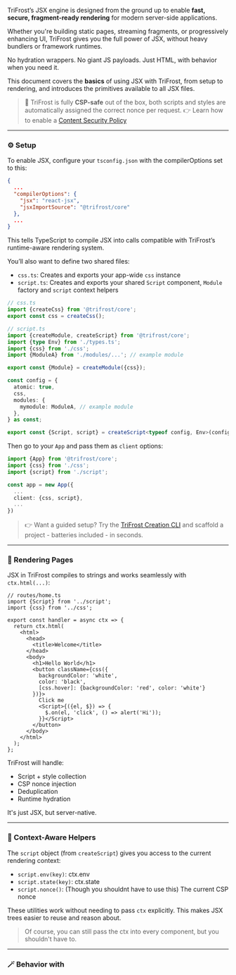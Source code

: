TriFrost’s JSX engine is designed from the ground up to enable **fast, secure, fragment-ready rendering** for modern server-side applications.

Whether you're building static pages, streaming fragments, or progressively enhancing UI, TriFrost gives you the full power of JSX, without heavy bundlers or framework runtimes.

No hydration wrappers. No giant JS payloads. Just HTML, with behavior when you need it.

This document covers the **basics** of using JSX with TriFrost, from setup to rendering, and introduces the primitives available to all JSX files.

> 🔐 TriFrost is fully **CSP-safe** out of the box, both scripts and styles are automatically assigned the correct nonce per request.
> 👉 Learn how to enable a [Content Security Policy](/docs/middleware-api-security)

---

### ⚙️ Setup
To enable JSX, configure your `tsconfig.json` with the compilerOptions set to this:
```json
{
  ...
  "compilerOptions": {
    "jsx": "react-jsx",
    "jsxImportSource": "@trifrost/core"
  },
  ...
}
```

This tells TypeScript to compile JSX into calls compatible with TriFrost’s runtime-aware rendering system.

You’ll also want to define two shared files:
- `css.ts`: Creates and exports your app-wide `css` instance
- `script.ts`: Creates and exports your shared `Script` component, `Module` factory and `script` context helpers

```typescript
// css.ts
import {createCss} from '@trifrost/core';
export const css = createCss();
```

```typescript
// script.ts
import {createModule, createScript} from '@trifrost/core';
import {type Env} from './types.ts';
import {css} from './css';
import {ModuleA} from './modules/...'; // example module

export const {Module} = createModule({css});

const config = {
  atomic: true,
  css,
  modules: {
    mymodule: ModuleA, // example module
  },
} as const;

export const {Script, script} = createScript<typeof config, Env>(config);
```

Then go to your `App` and pass them as `client` options:
```typescript
import {App} from '@trifrost/core';
import {css} from './css';
import {script} from './script';

const app = new App({
  ...
  client: {css, script},
  ...
})
```

> 👉 Want a guided setup? Try the [TriFrost Creation CLI](/docs/cli-quickstart) and scaffold a project - batteries included - in seconds.

---

### 🚀 Rendering Pages
JSX in TriFrost compiles to strings and works seamlessly with `ctx.html(...)`:
```tsx
// routes/home.ts
import {Script} from '../script';
import {css} from '../css';

export const handler = async ctx => {
  return ctx.html(
    <html>
      <head>
        <title>Welcome</title>
      </head>
      <body>
        <h1>Hello World</h1>
        <button className={css({
          backgroundColor: 'white',
          color: 'black',
          [css.hover]: {backgroundColor: 'red', color: 'white'}
        })}>
          Click me
          <Script>{({el, $}) => {
            $.on(el, 'click', () => alert('Hi'));
          }}</Script>
        </button>
      </body>
    </html>
  );
};
```

TriFrost will handle:
- Script + style collection
- CSP nonce injection
- Deduplication
- Runtime hydration

It's just JSX, but server-native.

---

### 🧬 Context-Aware Helpers
The `script` object (from `createScript`) gives you access to the current rendering context:
- `script.env(key)`: ctx.env
- `script.state(key)`: ctx.state
- `script.nonce()`: (Though you shouldnt have to use this) The current CSP nonce

These utilities work without needing to pass `ctx` explicitly. This makes JSX trees easier to reuse and reason about.

> Of course, you can still pass the ctx into every component, but you shouldn't have to.

---

### 🪄 Behavior with <Script>
Want interactivity? Just drop a `<Script>` inline. It executes on the client-side once the DOM is ready and gives you full reactivity.

Like this simple clicker:
```tsx
<button>
  Click Me
  <Script>{({el, $}) => {
    $.on(el, 'click', () => alert('Hello'));
  }}</Script>
</button>
```

Or a more advanced clicker with data watching:
```tsx
<button>
  Click Me
  <Script data={{count: 0}}>
    {({el, data, $}) => {
      data.$watch('count', val => el.innerText = `Clicked: ${val}`);

      $.on(el, 'click', () => data.count++);
    }}
  </Script>
</button>
```

Scripts are atomic, isolated, nonced, and deduplicated.

---

### 💅 Scoped Styling
TriFrost also ships with a fully atomic, SSR-native CSS engine. Define styles via your shared `css.ts`.

And use your css instance wherever necessary to style however you want:
```tsx
import {css} from '../css';

export function MyFancyBox () {
  const box = css({
    padding: '1rem',
    backgroundColor: 'black',
    color: 'white',
    [css.hover]: {color: 'yellow'}
  });

  return <div className={box}>Hover me</div>;
}
```

Out of the box you get:
- Nesting
- Pseudo selectors (`:hover`, `:focus`, etc)
- Media queries via `css.media.*`
- Theming with `css.var` and `css.theme`
- Built-in dark vs light mode
- Reusable styles/definitions with `css.use()` and `css.mix()`

... and yes, even keyframe support like the [shooting star effect on our homepage](https://github.com/trifrost-js/website/blob/main/src/components/atoms/GridBackground.tsx)

---

### 🔁 Fragment-Ready by Default
One of TriFrost’s biggest strengths is how well it handles **progressive rendering** and **partial hydration**.

- CSS is sharded automatically for fragments
- `<Script>` tags work even inside streamed HTML
- Duplicate styles/scripts are skipped at runtime
- The atomic VM merges new shards on the fly

This makes it perfect for:
- Pagination
- Filter UIs
- Infinite scroll
- Multi-phase rendering

Here's a more full-fledged example (from the news section on the website) where we're binding to form inputs to then load up an HTML fragment through a fetch call which replaces the currently loaded section.
```tsx
<form>
  <fieldset>
    <legend>Type</legend>
    <label><input type="radio" name="type" value="all" /> All</label>
    <label><input type="radio" name="type" value="blog" /> Blog</label>
    <label><input type="radio" name="type" value="release" /> Release</label>
  </fieldset>
  <fieldset>
    <legend>By Month</legend>
    <label><input type="radio" name="month" value="all" /> All</label>
    <label><input type="radio" name="month" value="2025-06" /> June 2025</label>
    <label><input type="radio" name="month" value="2025-05" /> May 2025</label>
  </fieldset>
  {/* We pass the default state of our filters */}
  <Script data={{filters: {type: 'all', month: 'all'}}}>
    {({data, $}) => {
      /* Bind the specific form inputs to the data object, this ensures we listen to changes */
      data.$bind('filters.type', 'input[name="type"]');
      data.$bind('filters.month', 'input[name="month"]');

      /* Watch the filters leaf */
      data.$watch('filters', async () => {
        /**
         * On change submit the latest filters to a server side endpoint which returns html.
         * The $.fetch util automatically builds it into a DocumentFragment as well given that the server
         * returns HTML.
         */
        const res = await $.fetch<DocumentFragment>('/filter-news', {
          method: 'POST',
          body: data.filters,
        });

        /* If all is good, we replace our news list with the new filtered result */
        if (res.ok && res.content) {
          document.getElementById('news-list')?.replaceWith(res.content);
        }
      });
    }}
  </Script>
</form>
<div id="news-list">
  {/* Initial render, will get replaced when filters change */}
</div>
```

> 👉 Want a full breakdown? See [JSX Fragments](/docs/jsx-fragments)

---

### Best Practices
- ✅ Define and export `css` and `script` from shared modules (`css.ts`, `script.ts`)
- ❌ Don’t create new `createCss()` or `createScript()` instances per render. Define them once and pass them to your app as well.
- ✅ Use `script.env()`, `script.state()` instead of passing context manually
- ✅ Keep hydration logic inside `<Script>` blocks colocated with their element
- ✅ Create global services/modules using the `Module` factory, perfect for thins such as modals, notification, etc

---

### TLDR
- JSX compiles to strings, not VDOM
- Full server-first pipeline: nonce-aware, deduped, reactive
- Co-locate behavior with `<Script>`
- Style to your hearts content with `css()` from a shared instance
- Perfect for fragments and progressive UIs
- CSP-safe by default (both scripts and styles)

---

### Next Steps
Ready to learn more?
- Learn about [JSX Atomic Runtime](/docs/jsx-atomic) for reactivity, stores, global pubsub and more
- Take a technical dive into [JSX Fragments](/docs/jsx-fragments)?
- Script your first interactive component with [createScript](/docs/jsx-script-behavior)
- Or explore [styling with createCss](/docs/jsx-style-system)
